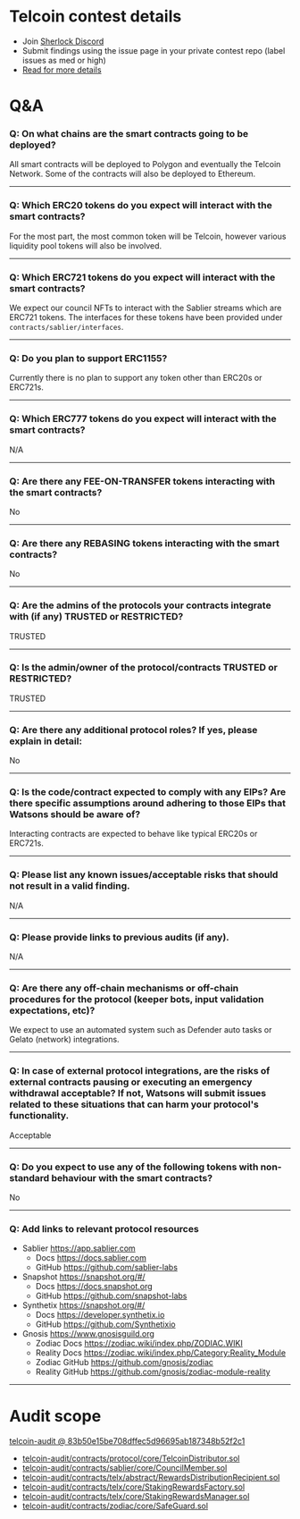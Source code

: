 
# Telcoin contest details

- Join [Sherlock Discord](https://discord.gg/MABEWyASkp)
- Submit findings using the issue page in your private contest repo (label issues as med or high)
- [Read for more details](https://docs.sherlock.xyz/audits/watsons)

# Q&A

### Q: On what chains are the smart contracts going to be deployed?
All smart contracts will be deployed to Polygon and eventually the Telcoin Network. Some of the contracts will also be deployed to Ethereum.
___

### Q: Which ERC20 tokens do you expect will interact with the smart contracts? 
For the most part, the most common token will be Telcoin, however various liquidity pool tokens will also be involved.
___

### Q: Which ERC721 tokens do you expect will interact with the smart contracts? 
We expect our council NFTs to interact with the Sablier streams which are ERC721 tokens. The interfaces for these tokens have been provided under `contracts/sablier/interfaces`.
___

### Q: Do you plan to support ERC1155?
Currently there is no plan to support any token other than ERC20s or ERC721s.
___

### Q: Which ERC777 tokens do you expect will interact with the smart contracts? 
N/A
___

### Q: Are there any FEE-ON-TRANSFER tokens interacting with the smart contracts?

No
___

### Q: Are there any REBASING tokens interacting with the smart contracts?

No
___

### Q: Are the admins of the protocols your contracts integrate with (if any) TRUSTED or RESTRICTED?
TRUSTED
___

### Q: Is the admin/owner of the protocol/contracts TRUSTED or RESTRICTED?
TRUSTED
___

### Q: Are there any additional protocol roles? If yes, please explain in detail:
No
___

### Q: Is the code/contract expected to comply with any EIPs? Are there specific assumptions around adhering to those EIPs that Watsons should be aware of?
Interacting contracts are expected to behave like typical ERC20s or ERC721s.
___

### Q: Please list any known issues/acceptable risks that should not result in a valid finding.
N/A
___

### Q: Please provide links to previous audits (if any).
N/A
___

### Q: Are there any off-chain mechanisms or off-chain procedures for the protocol (keeper bots, input validation expectations, etc)?
We expect to use an automated system such as Defender auto tasks or Gelato (network) integrations. 
___

### Q: In case of external protocol integrations, are the risks of external contracts pausing or executing an emergency withdrawal acceptable? If not, Watsons will submit issues related to these situations that can harm your protocol's functionality.
Acceptable
___

### Q: Do you expect to use any of the following tokens with non-standard behaviour with the smart contracts?
No
___

### Q: Add links to relevant protocol resources
- Sablier https://app.sablier.com
  - Docs https://docs.sablier.com
  - GitHub https://github.com/sablier-labs
- Snapshot https://snapshot.org/#/
  - Docs https://docs.snapshot.org
  - GitHub https://github.com/snapshot-labs
- Synthetix https://snapshot.org/#/
  - Docs https://developer.synthetix.io
  - GitHub https://github.com/Synthetixio
- Gnosis https://www.gnosisguild.org
  - Zodiac Docs https://zodiac.wiki/index.php/ZODIAC.WIKI
  - Reality Docs https://zodiac.wiki/index.php/Category:Reality_Module
  - Zodiac GitHub https://github.com/gnosis/zodiac
  - Reality GitHub https://github.com/gnosis/zodiac-module-reality
___



# Audit scope


[telcoin-audit @ 83b50e15be708dffec5d96695ab187348b52f2c1](https://github.com/telcoin/telcoin-audit/tree/83b50e15be708dffec5d96695ab187348b52f2c1)
- [telcoin-audit/contracts/protocol/core/TelcoinDistributor.sol](telcoin-audit/contracts/protocol/core/TelcoinDistributor.sol)
- [telcoin-audit/contracts/sablier/core/CouncilMember.sol](telcoin-audit/contracts/sablier/core/CouncilMember.sol)
- [telcoin-audit/contracts/telx/abstract/RewardsDistributionRecipient.sol](telcoin-audit/contracts/telx/abstract/RewardsDistributionRecipient.sol)
- [telcoin-audit/contracts/telx/core/StakingRewardsFactory.sol](telcoin-audit/contracts/telx/core/StakingRewardsFactory.sol)
- [telcoin-audit/contracts/telx/core/StakingRewardsManager.sol](telcoin-audit/contracts/telx/core/StakingRewardsManager.sol)
- [telcoin-audit/contracts/zodiac/core/SafeGuard.sol](telcoin-audit/contracts/zodiac/core/SafeGuard.sol)

